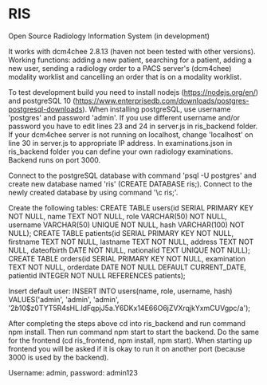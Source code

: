 # RIS
Open Source Radiology Information System (in development)

It works with dcm4chee 2.8.13 (haven not been tested with other versions). Working functions: adding a new patient, searching for a patient, adding a new user, sending a radiology order to a PACS server's (dcm4chee) modality worklist and cancelling an order that is on a modality worklist.

To test development build you need to install nodejs (https://nodejs.org/en/) and postgreSQL 10 (https://www.enterprisedb.com/downloads/postgres-postgresql-downloads). When installing postgreSQL, use username 'postgres' and password 'admin'. If you use different username and/or password you have to edit lines 23 and 24 in server.js in ris_backend folder. If your dcm4chee server is not running on localhost, change 'localhost' on line 30 in server.js to appropriate IP address. In examinations.json in ris_backend folder you can define your own radiology examinations. Backend runs on port 3000.

Connect to the postgreSQL database with command 'psql -U postgres' and create new database named 'ris' (CREATE DATABASE ris;). Connect to the newly created database by using command '\c ris;'.

Create the following tables: CREATE TABLE users(id SERIAL PRIMARY KEY NOT NULL, name TEXT NOT NULL, role VARCHAR(50) NOT NULL, username VARCHAR(50) UNIQUE NOT NULL, hash VARCHAR(100) NOT NULL); CREATE TABLE patients(id SERIAL PRIMARY KEY NOT NULL, firstname TEXT NOT NULL, lastname TEXT NOT NULL, address TEXT NOT NULL, dateofbirth DATE NOT NULL, nationalid TEXT UNIQUE NOT NULL); CREATE TABLE orders(id SERIAL PRIMARY KEY NOT NULL, examination TEXT NOT NULL, orderdate DATE NOT NULL DEFAULT CURRENT_DATE, patientid INTEGER NOT NULL REFERENCES patients);

Insert default user: INSERT INTO users(name, role, username, hash) VALUES('admin', 'admin', 'admin', '$2b$10$z0TYT5R4sHL.ldFqpjJ5a.Y6DKx14E66O6jZVXrqjkYxmCUVgpc/a');

After completing the steps above cd into ris_backend and run command npm install. Then run command npm start to start the backend. Do the same for the frontend (cd ris_frontend, npm install, npm start). When starting up frontend you will be asked if it is okay to run it on another port (because 3000 is used by the backend).

Username: admin, password: admin123
